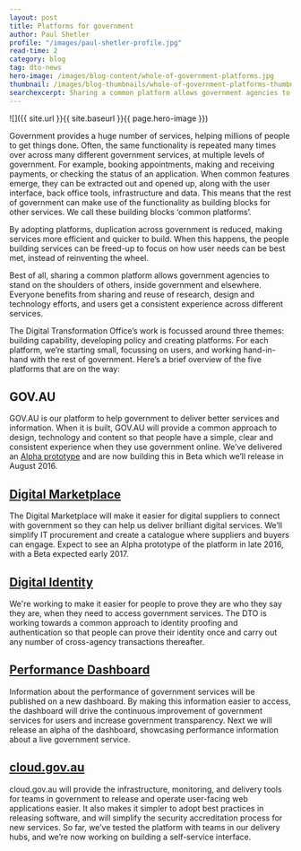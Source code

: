 ```yaml
---
layout: post
title: Platforms for government
author: Paul Shetler
profile: "/images/paul-shetler-profile.jpg"
read-time: 2
category: blog
tag: dto-news
hero-image: /images/blog-content/whole-of-government-platforms.jpg
thumbnail: /images/blog-thumbnails/whole-of-government-platforms-thumbnail.jpg
searchexcerpt: Sharing a common platform allows government agencies to stand on the shoulders of others, inside government and elsewhere. CEO of the DTO Paul Shetler explains how platforms can benefit government and provides an update on what the DTO is building.
---
```


![]({{ site.url }}{{ site.baseurl }}{{ page.hero-image }})

Government provides a huge number of services, helping millions of people to get things done. Often, the same functionality is repeated many times over across many different government services, at multiple levels of government. For example, booking appointments, making and receiving payments, or checking the status of an application. When common features emerge, they can be extracted out and opened up, along with the user interface, back office tools, infrastructure and data. This means that the rest of government can make use of the functionality as building blocks for other services. We call these building blocks ‘common platforms’.

By adopting platforms, duplication across government is reduced, making services more efficient and quicker to build. When this happens, the people building services can be freed-up to focus on how user needs can be best met, instead of reinventing the wheel. 

Best of all, sharing a common platform allows government agencies to stand on the shoulders of others, inside government and elsewhere. Everyone benefits from sharing and reuse of research, design and technology efforts, and users get a consistent experience across different services.

The Digital Transformation Office’s work is focussed around three themes: building capability, developing policy and creating platforms. For each platform, we’re starting small, focussing on users, and working hand-in-hand with the rest of government. Here’s a brief overview of the five platforms that are on the way:

## GOV.AU
GOV.AU is our platform to help government to deliver better services and information. When it is built, GOV.AU will provide a common approach to design, technology and content so that people have a simple, clear and consistent experience when they use government online. We’ve delivered an [Alpha prototype](https://www.gov.au/alpha/) and are now building this in Beta which we’ll release in August 2016.

## [Digital Marketplace](https://www.dta.gov.au/our-work/marketplace/)
The Digital Marketplace will make it easier for digital suppliers to connect with government so they can help us deliver brilliant digital services. We’ll simplify IT procurement and create a catalogue where suppliers and buyers can engage. Expect to see an Alpha prototype of the platform in late 2016, with a Beta expected early 2017.

## [Digital Identity](https://www.dta.gov.au/what-we-do/platforms/govpass/)
We're working to make it easier for people to prove they are who they say they are, when they need to access government services. The DTO is working towards a common approach to identity proofing and authentication so that people can prove their identity once and carry out any number of cross-agency transactions thereafter.

## [Performance Dashboard](https://www.dta.gov.au/our-work/performance/)
Information about the performance of government services will be published on a new dashboard. By making this information easier to access, the dashboard will drive the continuous improvement of government services for users and increase government transparency. Next we will release an alpha of the dashboard, showcasing performance information about a live government service.

## [cloud.gov.au](https://www.dta.gov.au/our-work/cloud/)
cloud.gov.au will provide the infrastructure, monitoring, and delivery tools for teams in government to release and operate user-facing web applications easier. It also makes it simpler to adopt best practices in releasing software, and will simplify the security accreditation process for new services. So far, we’ve tested the platform with teams in our delivery hubs, and we’re now working on building a self-service interface.
